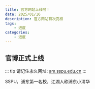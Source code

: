 ```yaml
---
title: 官方网站上线啦！
date: 2025/01/16
description: 官方网站首次亮相
tags:
    - 进度
categories:
    - 进度
---
```


## 官博正式上线

::: tip
请记住永久网址: [am.sspu.edu.cn](https://moyeranqianzhi.github.io)
:::

SSPU，浦东第一名校，江湖人称浦东小清华

